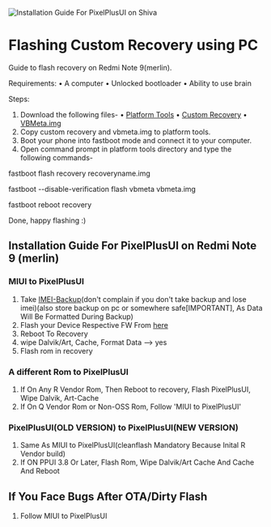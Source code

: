 ![Installation Guide For PixelPlusUI on Shiva](https://i.imgur.com/pmZkslu.png "Installation")

# Flashing Custom Recovery using PC 
Guide to flash recovery on Redmi Note 9(merlin).

Requirements:
• A computer
• Unlocked bootloader
• Ability to use brain

Steps:
1. Download the following files-
• [Platform Tools](https://developer.android.com/studio/releases/platform-tools)
• [Custom Recovery](https://telegram.me/HelioG85_Updates/268)
• [VBMeta.img](https://telegram.me/HelioG85_Unified/198424)
2. Copy custom recovery and vbmeta.img to platform tools.
3. Boot your phone into fastboot mode and connect it to your computer.
4. Open command prompt in platform tools directory and type the following commands-

fastboot flash recovery recoveryname.img

fastboot --disable-verification flash vbmeta vbmeta.img

fastboot reboot recovery

Done, happy flashing :)

## Installation Guide For PixelPlusUI on Redmi Note 9 (merlin)


### MIUI to PixelPlusUI
1. Take [IMEI-Backup](https://telegram.me/HelioG85_Unified/242714)(don't complain if you don't take backup and lose imei)(also store backup on pc or somewhere safe[IMPORTANT], As Data Will Be Formatted During Backup)
2. Flash your Device Respective FW From [here](https://telegram.me/HelioG85_Unified/248386)
3. Reboot To Recovery
4. wipe Dalvik/Art, Cache, Format Data --> yes
5. Flash rom in recovery


### A different Rom to PixelPlusUI
1. If On Any R Vendor Rom, Then Reboot to recovery, Flash PixelPlusUI, Wipe Dalvik, Art-Cache
2. If On Q Vendor Rom or Non-OSS Rom, Follow 'MIUI to PixelPlusUI'


### PixelPlusUI(OLD VERSION) to PixelPlusUI(NEW VERSION)
1. Same As MIUI to PixelPlusUI(cleanflash Mandatory Because Inital R Vendor build)
1. If ON PPUI 3.8 Or Later, Flash Rom, Wipe Dalvik/Art Cache And Cache And Reboot

## If You Face Bugs After OTA/Dirty Flash
1. Follow MIUI to PixelPlusUI
